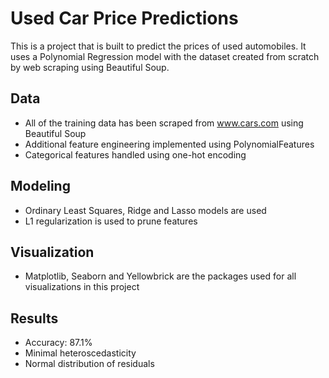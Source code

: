 
# Used Car Price Predictions
This is a project that is built to predict the prices of used automobiles. It uses a Polynomial Regression model with the dataset created from scratch by web scraping using Beautiful Soup.

## Data
- All of the training data has been scraped from www.cars.com using Beautiful Soup 
- Additional feature engineering implemented using PolynomialFeatures
- Categorical features handled using one-hot encoding

## Modeling
- Ordinary Least Squares, Ridge and Lasso models are used
- L1 regularization is used to prune features

## Visualization
- Matplotlib, Seaborn and Yellowbrick are the packages used for all visualizations in this project

## Results
- Accuracy: 87.1%
- Minimal heteroscedasticity
- Normal distribution of residuals
